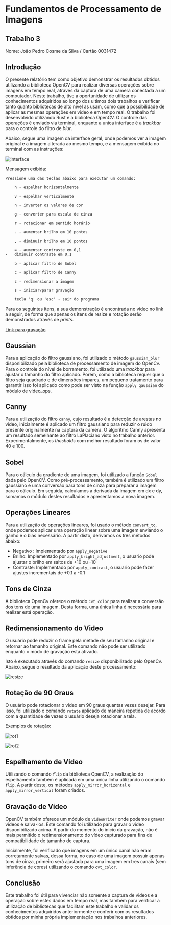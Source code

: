 # Fundamentos de Processamento de Imagens

## Trabalho 3

Nome: João Pedro Cosme da Silva / Cartão 0031472

## Introdução

O presente relatório tem como objetivo demonstrar os resultados obtidos utilizando a biblioteca OpenCV para realizar diversas operações sobre imagens em tempo real, através da captura de uma camera conectada a um computador. Neste trabalho, tive a oportunidade de utilizar os conhecimentos adquiridos ao longo dos ultimos dois trabalhos e verificar tanto quanto bibliotecas de alto nivel as usam, como que a possibilidade de aplicar as mesmas operações em video e em tempo real. O trabalho foi desenvolvido utilizando Rust e a biblioteca OpenCV. O controle das operações é enviado via terminal, enquanto a unica interface é a _trackbar_ para o controle do filtro de _blur_.

Abaixo, segue uma imagem da interface geral, onde podemos ver a imagem original e a imagem alterada ao mesmo tempo, e a mensagem exibida no terminal com as instruções:

![interface](2023-02-05-10-16-58.png)

<div style="page-break-after: always;"></div>

Mensagem exibida:

```text
Pressione uma das teclas abaixo para executar um comando:

    h - espelhar horizontalmente

    v - espelhar verticalmente

    n - inverter os valores de cor

    g - converter para escala de cinza

    r - rotacionar em sentido horário

    . - aumentar brilho em 10 pontos

    , - diminuir brilho em 10 pontos

    = - aumentar contraste em 0,1
-   diminuir contraste em 0,1

    b - aplicar filtro de Sobel

    c - aplicar filtro de Canny

    z - redimensionar a imagem

    s - iniciar/parar gravação

    tecla 'q' ou 'esc' - sair do programa
```

Para os seguintes itens, a sua demonstração é encontrada no video no link a seguir, de forma que apenas os itens de resize e rotação serão demonstrados através de _prints_.

[Link para gravação](https://youtu.be/O-nq8RpvbZ4)

## Gaussian

Para a aplicação do filtro gaussiano, foi utilizado o método `gaussian_blur` disponibilizado pela biblioteca de processamento de imagem do OpenCv. Para o controle do nível de borramento, foi utilizado uma _trackbar_ para ajustar o tamanho do filtro aplicado. Porém, como a biblioteca requer que o filtro seja quadrado e de dimensões impares, um pequeno tratamento para garantir isso foi aplicado como pode ser visto na função `apply_gaussian` do módulo de video_ops.

<div style="page-break-after: always;"></div>

## Canny

Para a utilização do filtro `canny`, cujo resultado é a detecção de arestas no vídeo, inicialmente é aplicado um filtro gaussiano para reduzir o ruido presente originalmente na captura da camera. O algoritmo Canny apresenta um resultado semelhante ao filtro LaPlaciano visto no trabalho anterior. Experimentalmente, os _thesholds_ com melhor resultado foram os de valor 40 e 100.

## Sobel

Para o cálculo da gradiente de uma imagem, foi utilizado a função `Sobel` dada pelo OpenCV. Como pré-processamento, também é utilizado um filtro gaussiano e uma conversão para tons de cinza para preparar a imagem para o cálculo. Em seguida, calculamos a derivada da imagem em dx e dy, somamos o módulo destes resultados e apresentamos a nova imagem.

## Operações Lineares

Para a utilização de operações lineares, foi usado o método `convert_to`, onde podemos aplicar uma operação linear sobre uma imagem enviando o ganho e o bias necessário. A partir disto, derivamos os três métodos abaixo:

- Negativo : Implementado por `apply_negative`
- Brilho: Implementado por `apply_bright_adjustment`, o usuario pode ajustar o brilho em saltos de +10 ou -10
- Contraste: Implementado por `apply_contrast`, o usuario pode fazer ajustes incrementais de +0.1 a -0.1

## Tons de Cinza

A biblioteca OpenCv oferece o método `cvt_color` para realizar a conversão dos tons de uma imagem. Desta forma, uma única linha é necessária para realizar está operação.

<div style="page-break-after: always;"></div>

## Redimensionamento do Video

O usuário pode reduzir o frame pela metade de seu tamanho original e retornar ao tamanho original. Este comando não pode ser utilizado enquanto o modo de gravação está ativado.

Isto é executado através do comando `resize` disponibilizado pelo OpenCv. Abaixo, segue o resultado da aplicação deste processamento:

![resize](2023-02-05-10-52-11.png)

<div style="page-break-after: always;"></div>

## Rotação de 90 Graus

O usuário pode rotacionar o video em 90 graus quantas vezes desejar. Para isso, foi utilizado o comando `rotate` aplicado de maneira repetida de acordo com a quantidade de vezes o usuário deseja rotacionar a tela.

Exemplos de rotação:

![rot1](2023-02-05-11-18-47.png)

<div style="page-break-after: always;"></div>

![rot2](2023-02-05-11-19-28.png)

## Espelhamento de Video

Utilizando o comando `flip` da biblioteca OpenCV, a realização do espelhamento também é aplicada em uma unica linha utilizando o comando `flip`. A partir deste, os métodos `apply_mirror_horizontal` e `apply_mirror_vertical` foram criados.

## Gravação de Video

OpenCV também oferece um módulo de `VideoWriter` onde podemos gravar videos e salva-los. Este comando foi utilizado para gravar o video disponibilizado acima. A partir do momento do inicio da gravação, não é mais permitido o redimensionamento do vídeo capturado para fins de compatibilidade de tamanho de captura.

Inicialmente, foi verificado que imagens em um único canal não eram corretamente salvas, dessa forma, no caso de uma imagem possuir apenas tons de cinza, primeiro será ajustada para uma imagem em tres canais (sem inferência de cores) utilizando o comando `cvt_color`.

<div style="page-break-after: always;"></div>

## Conclusão

Este trabalho foi útil para vivenciar não somente a captura de videos e a operação sobre estes dados em tempo real, mas também para verificar a utilização de bibliotecas que facilitam este trabalho e validar os conhecimentos adquiridos anteriormente e conferir com os resultados obtidos por minha própria implementação nos trabalhos anteriores.
